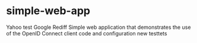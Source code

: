 simple-web-app
==============
Yahoo 
test
Google
Rediff
Simple web application that demonstrates the use of the OpenID Connect client code and configuration
new
testtets


